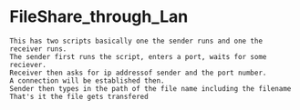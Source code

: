 
# FileShare_through_Lan
	This has two scripts basically one the sender runs and one the receiver runs.
	The sender first runs the script, enters a port, waits for some reciever.
	Receiver then asks for ip addressof sender and the port number.
	A connection will be established then.
	Sender then types in the path of the file name including the filename 
	That's it the file gets transfered

